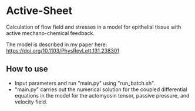 # Active-Sheet
Calculation of flow field and stresses in a model for epithelial tissue with active mechano-chemical feedback. 

The model is described in my paper here: https://doi.org/10.1103/PhysRevLett.131.238301 

## How to use
- Input parameters and run "main.py" using "run_batch.sh". 
- "main.py" carries out the numerical solution for the coupled differential equations in the model for the actomyosin tensor, passive pressure, and velocity field. 
